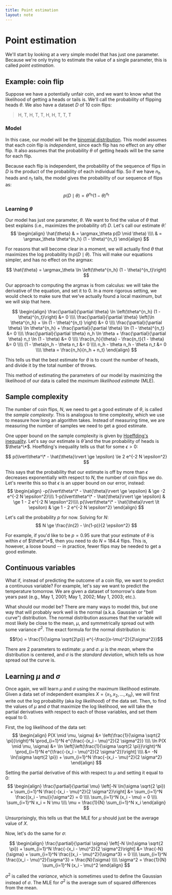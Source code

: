 ```yaml
---
title: Point estimation
layout: note
---
```


# Point estimation

We'll start by looking at a very simple model that has just one parameter. Because we're only trying to estimate the value of a single parameter, this is called *point estimation*.

## Example: coin flip

Suppose we have a potentially unfair coin, and we want to know what the likelihood of getting a heads or tails is. We'll call the probability of flipping heads $\theta$. We also have a dataset $D$ of 10 coin flips:

> H, T, H, T, T, H, H, T, T, T

### Model
In this case, our model will be the [binomial distribution](http://en.wikipedia.org/wiki/Binomial_distribution). This model assumes that each coin flip is *independent*, since each flip has no effect on any other flip. It also assumes that the probability $\theta$ of getting heads will be the same for each flip.

Because each flip is independent, the probability of the sequence of flips in $D$ is the product of the probability of each individual flip. So if we have $n_h$ heads and $n_t$ tails, the model gives the probability of our sequence of flips as:

$$
p(D \mid \theta) = \theta^{n_h} (1 - \theta)^{n_t}
$$

### Learning $\theta$

Our model has just one parameter, $\theta$. We want to find the value of $\theta$ that best explains (i.e., maximizes the probability of) $D$. Let's call our estimate $\hat{\theta}$:
$$
\begin{align}
  \hat{\theta} & = \argmax_\theta p(D \mid \theta) \\\\
    & = \argmax_\theta \theta^{n_h} (1 - \theta)^{n_t}
\end{align}
$$

For reasons that will become clear in a moment, we will actually find $\theta$ that maximizes the log probability $\ln p(D \mid \theta)$. This will make our equations simpler, and has no effect on the argmax:

$$
\hat{\theta} = \argmax_\theta \ln \left(\theta^{n_h} (1 - \theta)^{n_t}\right)
$$

Our approach to computing the argmax is from calculus: we will take the derivative of the equation, and set it to 0. In a more rigorous setting, we would check to make sure that we've actually found a local maximum, but we will skip that here.

$$
\begin{align}
  \frac{\partial}{\partial \theta} \ln \left(\theta^{n_h} (1 - \theta)^{n_t}\right) &= 0 \\\\
  \frac{\partial}{\partial \theta} \left(\ln \theta^{n_h} + \ln (1 - \theta)^{n_t} \right) &= 0 \\\\
  \frac{\partial}{\partial \theta} \ln \theta^{n_h} + \frac{\partial}{\partial \theta} \ln (1 - \theta)^{n_t} &= 0 \\\\
  \frac{\partial}{\partial \theta} n_h \ln \theta + \frac{\partial}{\partial \theta} n_t \ln (1 - \theta) &= 0 \\\\
  \frac{n_h}{\theta} - \frac{n_t}{1 - \theta} &= 0 \\\\
  (1 - \theta)n_h - \theta n_t &= 0 \\\\
  n_h - \theta n_h - \theta n_t &= 0 \\\\
  \theta = \frac{n_h}{n_h + n_t}
\end{align}
$$
  
This tells us that the best estimate for $\theta$ is to count the number of heads, and divide it by the total number of throws.

This method of estimating the parameters of our model by maximizing the likelihood of our data is called the *maximum likelihood estimate* (MLE).

## Sample complexity
The number of coin flips, $N$, we need to get a good estimate of $\theta$, is called the *sample complexity*. This is analogous to time complexity, which we use to measure how long an algorithm takes. Instead of measuring time, we are measuring the number of samples we need to get a good estimate.

One upper bound on the sample complexity is given by [Hoeffding's inequality](http://en.wikipedia.org/wiki/Hoeffding's_inequality). Let's say our estimate is $\hat{\theta}$ and the true probability of heads is $\theta^\*$. Hoeffding's inequality tells us that for some $\epsilon > 0$:

$$
p(\lvert\theta^\* - \hat{\theta}\rvert \ge \epsilon) \le 2 e^{-2 N \epsilon^2}
$$

This says that the probability that our estimate is off by more than $\epsilon$ decreases exponentially with respect to $N$, the number of coin flips we do. Let's rewrite this so that $\epsilon$ is an upper bound on our error, instead:
$$
\begin{align}
  -p(\lvert\theta^\* - \hat{\theta}\rvert \ge \epsilon) & \ge -2 e^{-2 N \epsilon^2}\\\\
  1-p(\lvert\theta^\* - \hat{\theta}\rvert \ge \epsilon) & \ge 1 - 2 e^{-2 N \epsilon^2}\\\\
  p(\lvert\theta^\* - \hat{\theta}\rvert \lt \epsilon) & \ge 1 - 2 e^{-2 N \epsilon^2}
\end{align}
$$

Let's call the probability $p$ for now. Solving for $N$:
    $$
      N \ge \frac{\ln(2) - \ln(1-p)}{2 \epsilon^2}
    $$

For example, if you'd like to be $p=0.95$ sure that your estimate of $\theta$ is within $\epsilon$ of $\theta^\*$, then you need to do $N$ = 184.4 flips. This is, however, a loose bound -- in practice, fewer flips may be needed to get a good estimate.

## Continuous variables

What if, instead of predicting the outcome of a coin flip, we want to predict a continuous variable? For example, let's say we want to predict the temperature tomorrow. We are given a dataset of tomorrow's date from years past (e.g., May 1, 2001; May 1, 2002; May 1, 2003; etc.).

What should our model be? There are many ways to model this, but one way that will probably work well is the normal (a.k.a. Gaussian or "bell curve") distribution. The normal distribution assumes that the variable will most likely be close to the mean, $\mu$, and symmetrically spread out with some variance $\sigma^2$. The exact formula for the normal distribution is:

$$f(x) = \frac{1}{\sigma \sqrt{2\pi}} e^{-\frac{(x-\mu)^2}{2\sigma^2}}$$

There are 2 parameters to estimate: $\mu$ and $\sigma$. $\mu$ is the *mean*, where the distribution is centered, and $\sigma$ is the *standard deviation*, which tells us how spread out the curve is.

## Learning $\mu$ and $\sigma$
Once again, we will learn $\mu$ and $\sigma$ using the maximum likelihood estimate. Given a data set of independent examples $X = \{x_1, x_2, \ldots, x_N\}$, we will first write out the log probability (aka *log likelihood*) of the data set. Then, to find the values of $\mu$ and $\sigma$ that maximize the log likelihood, we will take the partial derivatives with respect to each of those variables, and set them equal to 0.

First, the log likelihood of the data set:
$$
\begin{align}
  P(X \mid \mu, \sigma) &= \left(\frac{1}{\sigma \sqrt{2 \pi}}\right)^N \prod_{i=1}^N e^{\frac{-(x_i - \mu)^2}{2 \sigma^2}} \\\\
  \ln P(X \mid \mu, \sigma) &= \ln \left[\left(\frac{1}{\sigma \sqrt{2 \pi}}\right)^N \prod_{i=1}^N e^{\frac{-(x_i - \mu)^2}{2 \sigma^2}}\right] \\\\
    &= -N \ln(\sigma \sqrt{2 \pi}) + \sum_{i=1}^N \frac{-(x_i - \mu)^2}{2 \sigma^2}
\end{align}
$$

Setting the partial derivative of this with respect to $\mu$ and setting it equal to 0:
$$
\begin{align}
  \frac{\partial}{\partial \mu} \left[-N \ln(\sigma \sqrt{2 \pi}) + \sum_{i=1}^N \frac{-(x_i - \mu)^2}{2 \sigma^2}\right] &= \sum_{i=1}^N \frac{(x_i - \mu)}{\sigma^2} = 0 \\\\
  \sum_{i=1}^N (x_i - \mu) = 0 \\\\
  \sum_{i=1}^N x_i = N \mu \\\\
  \mu = \frac{1}{N} \sum_{i=1}^N x_i
\end{align}
$$

Unsurprisingly, this tells us that the MLE for $\mu$ should just be the average value of $X$.

Now, let's do the same for $\sigma$:

$$
\begin{align}
  \frac{\partial}{\partial \sigma} \left[-N \ln(\sigma \sqrt{2 \pi}) + \sum_{i=1}^N \frac{-(x_i - \mu)^2}{2 \sigma^2}\right] &= \frac{-N}{\sigma} + \sum_{i=1}^N \frac{(x_i - \mu)^2}{\sigma^3} = 0 \\\\
  \sum_{i=1}^N \frac{(x_i - \mu)^2}{\sigma^3} = \frac{N}{\sigma} \\\\
  \sigma^2 = \frac{1}{N} \sum_{i=1}^N (x_i - \mu)^2
\end{align}
$$

$\sigma^2$ is called the *variance*, which is sometimes used to define the Gaussian instead of $\sigma$. The MLE for $\sigma^2$ is the average sum of squared differences from the mean.
